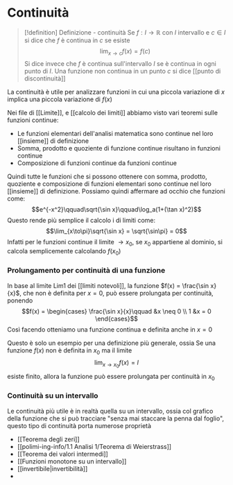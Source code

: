# Continuità
>[!definition] Definizione - continuità
>Se $f : I \to \mathbb R$ con $I$ intervallo e $c \in I$ si dice che $f$ è continua in $c$ se esiste
>$$\lim_{x\to c}f(x) = f(c)$$
>Si dice invece che $f$ è continua sull'intervallo $I$ se è continua in ogni punto di $I$. Una funzione non continua in un punto $c$ si dice [[punto di discontinuità]]

La continuità è utile per analizzare funzioni in cui una piccola variazione di $x$ implica una piccola variazione di $f(x)$

Nei file di [[Limite]], e [[calcolo dei limiti]] abbiamo visto vari teoremi sulle funzioni continue:
- Le funzioni elementari dell'analisi matematica sono continue nel loro [[insieme]] di definizione
- Somma, prodotto e quoziente di funzione continue risultano in funzioni continue
- Composizione di funzioni continue da funzioni continue

Quindi tutte le funzioni che si possono ottenere con somma, prodotto, quoziente e composizione di funzioni elementari sono continue nel loro [[insieme]] di definizione. Possiamo quindi affermare ad occhio che funzioni come:
$$e^{-x^2}\qquad\sqrt{\sin x}\qquad\log_a(1+(\tan x)^2)$$
Questo rende più semplice il calcolo i di limiti come:
$$\lim_{x\to\pi}\sqrt{\sin x} = \sqrt{\sin\pi} = 0$$
Infatti per le funzioni continue il limite $\to x_0$, se $x_0$ appartiene al dominio, si calcola semplicemente calcolando $f(x_0)$

### Prolungamento per continuità di una funzione
In base al limite $\text{Lim1}$ dei [[limiti notevoli]], la funzione $f(x) = \frac{\sin x}{x}$, che non è definita per $x = 0$, può essere prolungata per continuità, ponendo 
$$f(x) = \begin{cases}
\frac{\sin x}{x}\qquad &x \neq 0 \\
1 &x = 0
\end{cases}$$
Così facendo otteniamo una funzione continua e definita anche in $x = 0$

Questo è solo un esempio per una definizione più generale, ossia
Se una funzione $f(x)$ non è definita in $x_0$ ma il limite
$$\lim_{x\to x_0}f(x) = l$$
esiste finito, allora la funzione può essere prolungata per continuità in $x_0$

### Continuità su un intervallo
Le continuità più utile è in realtà quella su un intervallo, ossia col grafico della funzione che si può tracciare "senza mai staccare la penna dal foglio", questo tipo di continuità porta numerose proprietà

- [[Teorema degli zeri]]
- [[polimi-ing-info/1.1 Analisi 1/Teorema di Weierstrass]]
- [[Teorema dei valori intermedi]]
- [[Funzioni monotone su un intervallo]]
- [[invertibile|invertibilità]]
- 